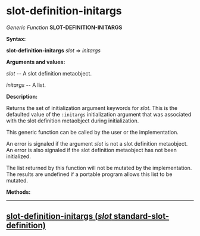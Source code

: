 slot-definition-initargs
========================

*Generic Function* **SLOT-DEFINITION-INITARGS**

**Syntax:**

**slot-definition-initargs** *slot* => *initargs*

**Arguments and values:**

*slot* -- A slot definition metaobject.

*initargs* -- A list.

**Description:**

Returns the set of initialization argument keywords for *slot*. This is the defaulted value of the `:initargs` initialization argument that was associated with the slot definition metaobject during initialization.

This generic function can be called by the user or the implementation.

An error is signaled if the argument *slot* is not a slot definition metaobject. An error is also signaled if the slot definition metaobject has not been initialized.

The list returned by this function will not be mutated by the implementation. The results are undefined if a portable program allows this list to be mutated.

**Methods:**

  ------------------------------------------------------------------------------------------------------------------------
  [**slot-definition-initargs** (*slot* standard-slot-definition)](/docs/meta-object-protocol/slot-definition-initargs-standard-slot-definition)
  ------------------------------------------------------------------------------------------------------------------------



